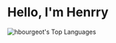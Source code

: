 # Hello, I'm Henrry

![hbourgeot's Top Languages](https://github-readme-stats.vercel.app/api/top-langs/?username=hbourgeot&theme=transparent&show_icons=true&layout=donut&hide=css,html&exclude_repo=inversiones7h,java-exercises)
